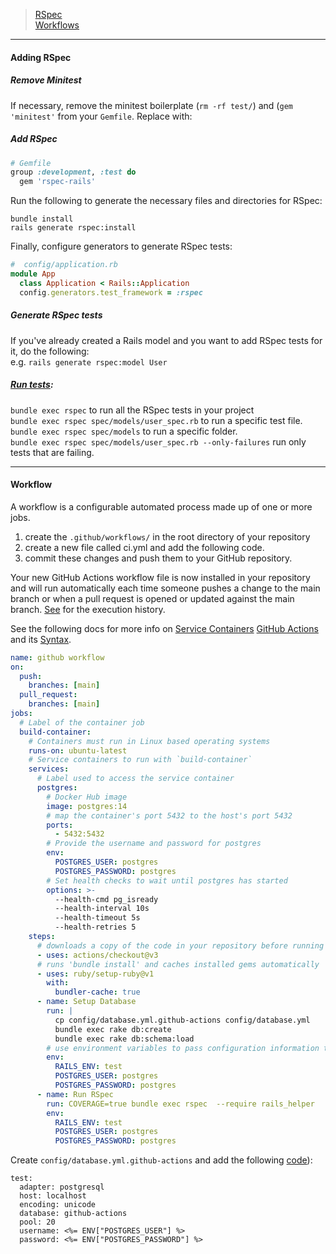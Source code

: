 > [RSpec](#adding-rspec) <br>
> [Workflows](#workflow) <br>

---

#### Adding RSpec

##### Remove Minitest

If necessary, remove the minitest boilerplate (`rm -rf test/`) and (`gem 'minitest'` from your `Gemfile`. Replace with: 

##### Add RSpec 
```ruby
# Gemfile
group :development, :test do
  gem 'rspec-rails'
```


Run the following to generate the necessary files and directories for RSpec:
```
bundle install
rails generate rspec:install
``` 

Finally, configure generators to generate RSpec tests:

```ruby
#  config/application.rb
module App
  class Application < Rails::Application
  config.generators.test_framework = :rspec
```
##### Generate RSpec tests
If you've already created a Rails model and you want to add RSpec tests for it, do the following: <br>
e.g. `rails generate rspec:model User`

##### [Run tests](https://manny.codes/7-ways-to-selectively-run-rspec-tests/):

`bundle exec rspec` to run all the RSpec tests in your project <br>
`bundle exec rspec spec/models/user_spec.rb` to run a specific test file. <br>
`bundle exec rspec spec/models` to run a specific folder. <br>
`bundle exec rspec spec/models/user_spec.rb --only-failures` run only tests that are failing. 

---

#### Workflow
A workflow is a configurable automated process made up of one or more jobs. 
1. create the `.github/workflows/` in the root directory of your repository
2. create a new file called ci.yml and add the following code.
3. commit these changes and push them to your GitHub repository.

Your new GitHub Actions workflow file is now installed in your repository and will run automatically each time someone pushes a change to the main branch or when a pull request is opened or updated against the main branch. [See](https://docs.github.com/en/actions/learn-github-actions/understanding-github-actions#viewing-the-activity-for-a-workflow-run) for the execution history. 

See the following docs for more info on [Service Containers](https://docs.github.com/en/actions/using-containerized-services/about-service-containers) [GitHub Actions](https://docs.github.com/en/actions/learn-github-actions/understanding-github-actions) and its [Syntax](https://docs.github.com/en/actions/using-workflows/workflow-syntax-for-github-actions).

```yml
name: github workflow
on:
  push:
    branches: [main]
  pull_request:
    branches: [main]
jobs:
  # Label of the container job
  build-container:
    # Containers must run in Linux based operating systems
    runs-on: ubuntu-latest
    # Service containers to run with `build-container`
    services:
      # Label used to access the service container
      postgres:
        # Docker Hub image
        image: postgres:14
        # map the container's port 5432 to the host's port 5432
        ports:
          - 5432:5432
        # Provide the username and password for postgres
        env:
          POSTGRES_USER: postgres
          POSTGRES_PASSWORD: postgres
        # Set health checks to wait until postgres has started
        options: >-
          --health-cmd pg_isready 
          --health-interval 10s 
          --health-timeout 5s 
          --health-retries 5
    steps:
      # downloads a copy of the code in your repository before running CI tests
      - uses: actions/checkout@v3 
      # runs 'bundle install' and caches installed gems automatically
      - uses: ruby/setup-ruby@v1 
        with:
          bundler-cache: true
      - name: Setup Database
        run: |
          cp config/database.yml.github-actions config/database.yml
          bundle exec rake db:create
          bundle exec rake db:schema:load
        # use environment variables to pass configuration information to your workflow steps
        env:
          RAILS_ENV: test
          POSTGRES_USER: postgres
          POSTGRES_PASSWORD: postgres
      - name: Run RSpec
        run: COVERAGE=true bundle exec rspec  --require rails_helper
        env:
          RAILS_ENV: test
          POSTGRES_USER: postgres
          POSTGRES_PASSWORD: postgres

```

Create `config/database.yml.github-actions` and add the following [code](https://www.pibit.nl/github/actions/rails/postgres/rspec/tutorial/example/2019/09/23/github-actions-with-rails-postgres-and-rspec/)):
```
test:
  adapter: postgresql
  host: localhost
  encoding: unicode
  database: github-actions
  pool: 20
  username: <%= ENV["POSTGRES_USER"] %>
  password: <%= ENV["POSTGRES_PASSWORD"] %>
```

